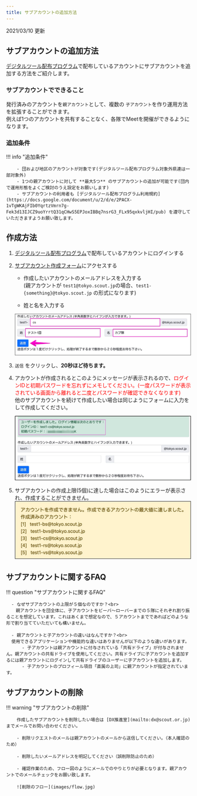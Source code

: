 ```yaml
---
title: サブアカウントの追加方法
---
```


2021/03/10 更新

## サブアカウントの追加方法

[デジタルツール配布プログラム](https://www.scout.or.jp/member/digital_tool_program/)で配布しているアカウントにサブアカウントを追加する方法をご紹介します。

### サブアカウントでできること

発行済みのアカウントを`親アカウント`として、複数の `子アカウント`を作り運用方法を拡張することができます。<br>
例えば1つのアカウントを共有することなく、各隊でMeetを開催ができるようになります。

### 追加条件

!!! info "追加条件"

        - 団および地区のアカウントが対象です(デジタルツール配布プログラム対象外県連は一部対象外)
        - 1つの親アカウントに対して **最大5つ** のサブアカウントの追加が可能です(団内で運用形態をよくご検討のうえ設定をお願いします)
        - サブアカウントの利用者も [デジタルツール配布プログラム利用規約](https://docs.google.com/document/u/2/d/e/2PACX-1vTgWKAjFIb0YqrtzVmrn7g-Fek3d13IJCZ9uoYrrtQ31qCHwS5EPJoxIBBq7nsrG3_FLx95qxkvljHI/pub) を遵守していただきますようお願い致します。



## 作成方法

1. [デジタルツール配布プログラム](https://www.scout.or.jp/member/digital_tool_program/)で配布しているアカウントにログインする

2. [サブアカウント作成フォーム](https://script.google.com/a/macros/scout.jp/s/AKfycbyWtkZ8cpPoO_3P_p5btKYen3MqfVJ_5qsMW1ZvKcuLd5ZMBt2pkcm2JQ/exec)にアクセスする

    - 作成したいアカウントのメールアドレスを入力する<br>
(親アカウントが `test1@tokyo.scout.jp`の場合、`test1-{something}@tokyo.scout.jp` の形式になります)

	- 姓と名を入力する

    ![exec 2021-02-27 14-17-28](./images/01.jpg)

3. `送信` をクリックし、**20秒ほど待ちます。**

4. アカウントが作成されるとこのようにメッセージが表示されるので、<span style="color:red">ログインIDと初期パスワードを忘れずにメモしてください。(一度パスワードが表示されている画面から離れると二度とパスワードが確認できなくなります)</span><br>
    他のサブアカウントを続けて作成したい場合は同じようにフォームに入力をして作成してください。

    ![02](./images/02.jpg)

5. サブアカウントの作成上限(5個)に達した場合はこのようにエラーが表示され、作成することができません。
    ![03](./images/03.jpg)

## サブアカウントに関するFAQ

!!! question "サブアカウントに関するFAQ"

      - なぜサブアカウントの上限が５個なのですか？<br>
      　親アカウントを団全体に、子アカウントをビーバ〜ローバーまでの５隊にそれぞれ割り振ることを想定しています。これはあくまで想定なので、５アカウントまでであればどのような形で割り当てていただいても構いません。

      - 親アカウントと子アカウントの違いはなんですか？<br>
      使用できるアプリケーションや機能的な違いはありませんが以下のような違いがあります。
          - 子アカウントは親アカウントに付与されている「共有ドライブ」が付与されません。親アカウントの共有ドライブを使用してください。共有ドライブに子アカウントを追加するには親アカウントにログインして共有ドライブのユーザーに子アカウントを追加します。
          - 子アカウントのプロフィール項目「直属の上司」に親アカウントが指定されています。

## サブアカウントの削除

!!! warning "サブアカウントの削除"

        作成したサブアカウントを削除したい場合は [DX推進室](mailto:dx@scout.or.jp)までメールでお問い合わせください。

        - 削除リクエストのメールは親アカウントのメールから送信してください。（本人確認のため）

        - 削除したいメールアドレスを明記してください（誤削除防止のため）

        - 確認作業のため、フロー図のようにメールでのやりとりが必要となります。親アカウントでのメールチェックをお願い致します。

        ![削除のフロー](images/flow.jpg)